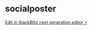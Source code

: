 # socialposter

[Edit in StackBlitz next generation editor ⚡️](https://stackblitz.com/~/github.com/timchungdmd/socialposter)